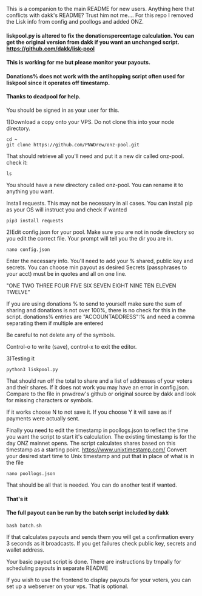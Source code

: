 This is a companion to the main README for new users. Anything here that conflicts with dakk's README? Trust him not me....
For this repo I removed the Lisk info from config and poollogs and added ONZ. 

#### liskpool.py is altered to fix the donationspercentage calculation. You can get the original version from dakk if you want an unchanged script. https://github.com/dakk/lisk-pool
#### This is working for me but please monitor your payouts. 
#### Donations% does not work with the antihopping script often used for liskpool since it operates off timestamp.
#### Thanks to deadpool for help. 


You should be signed in as your user for this.

1)Download a copy onto your VPS. Do not clone this into your node directory.
	
	cd ~
	git clone https://github.com/PNWDrew/onz-pool.git
	
That should retrieve all you'll need and put it a new dir called onz-pool. 
check it:

	ls
	 
You should have a new directory called onz-pool. You can rename it to anything you want.

	
Install requests. This may not be necessary in all cases. You can install pip as your OS will instruct you and check if wanted

	pip3 install requests

2)Edit config.json for your pool. Make sure you are not in node directory so you edit the correct file. 
Your prompt will tell you the dir you are in.

	nano config.json

Enter the necessary info. You'll need to add your % shared, public key and secrets. You can choose min payout as desired
Secrets (passphrases to your acct) must be in quotes and all on one line. 

"ONE TWO THREE FOUR FIVE SIX SEVEN EIGHT NINE TEN ELEVEN TWELVE"

If you are using donations % to send to yourself make sure the sum of sharing and donations is not over 100%, there is no check for this in the script. donations% entries are "ACCOUNTADDRESS":% and need a comma separating them if multiple are entered

Be careful to not delete any of the symbols.

Control-o to write (save), control-x to exit the editor.

3)Testing it

	python3 liskpool.py
	
That should run off the total to share and a list of addresses of your voters and their shares. 
If it does not work you may have an error in config.json. 
Compare to the file in pnwdrew's github or original source by dakk and look for missing characters or symbols. 

If it works choose N to not save it. If you choose Y it will save as if payments were actually sent.

Finally you need to edit the timestamp in poollogs.json to reflect the time you want the script to start it's calculation. The existing timestamp is for the day ONZ mainnet opens. The script calculates shares based on this timestamp as a starting point.
https://www.unixtimestamp.com/ Convert your desired start time to Unix timestamp and put that in place of what is in the file
	
	nano poollogs.json
	
That should be all that is needed. You can do another test if wanted. 
	
	
#### That's it	
#### The full payout can be run by the batch script included by dakk

	bash batch.sh

If that calculates payouts and sends them you will get a confirmation every 3 seconds as it broadcasts. If you get failures check public key, secrets and wallet address.

Your basic payout script is done. There are instructions by trnpally for scheduling payouts in separate README
 
If you wish to use the frontend to display payouts for your voters, you can set up a webserver on your vps. That is optional.
